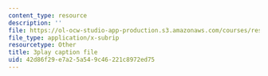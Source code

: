 ```yaml
---
content_type: resource
description: ''
file: https://ol-ocw-studio-app-production.s3.amazonaws.com/courses/res-6-006-video-demonstrations-in-lasers-and-optics-spring-2008/42d86f29e7a25a549c46221c8972ed75_DuPbUcsmNuI.vtt
file_type: application/x-subrip
resourcetype: Other
title: 3play caption file
uid: 42d86f29-e7a2-5a54-9c46-221c8972ed75
---
```

